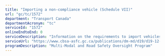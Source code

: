 ```yaml
---
title: "Importing a non-compliance vehicle (Schedule VII)"
url: "gc/tc/1572"
department: "Transport Canada"
departmentAcronym: "tc"
serviceId: "1572"
onlineEndtoEnd: 0
serviceDescription: "Information on the requirements to import vehicles (including kit cars, U.S. vehicles, non-regulated vehicles), temporary vehicle imports. Transport Canada compiles a list of vehicles that are compatible, or admissible, for import from the U.S. Information is provided by vehicle manufacturers on a voluntary basis. The site contains all the necessary forms and things to know before importing a vehicle into Canada."
serviceUrl: "https://www.cbsa-asfc.gc.ca/publications/dm-md/d19/d19-12-1-eng.html"
programDescription: "Multi-Modal and Road Safety Oversight Program"
---
```

